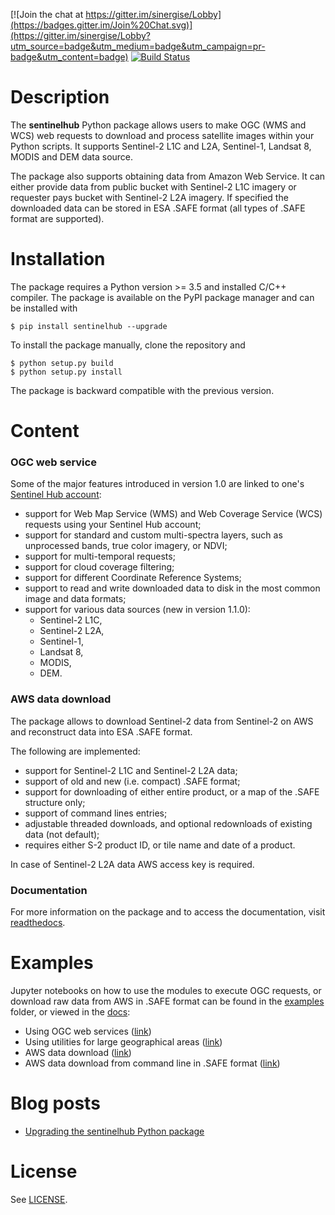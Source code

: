 [![Join the chat at https://gitter.im/sinergise/Lobby](https://badges.gitter.im/Join%20Chat.svg)](https://gitter.im/sinergise/Lobby?utm_source=badge&utm_medium=badge&utm_campaign=pr-badge&utm_content=badge)
[![Build Status](https://travis-ci.org/sentinel-hub/sentinelhub-py.svg?branch=master)](https://travis-ci.org/sentinel-hub/sentinelhub-py)

# Description

The **sentinelhub** Python package allows users to make OGC (WMS and WCS)
web requests to download and process satellite images within your Python
scripts. It supports Sentinel-2 L1C and L2A, Sentinel-1, Landsat 8, MODIS and DEM data source.

The package also supports obtaining data from Amazon Web Service. It can either provide data from public bucket with
Sentinel-2 L1C imagery or requester pays bucket with Sentinel-2 L2A imagery. If specified the downloaded data can be
stored in ESA .SAFE format (all types of .SAFE format are supported).

# Installation

The package requires a Python version >= 3.5 and installed C/C++ compiler. The package is available on
the PyPI package manager and can be installed with

```
$ pip install sentinelhub --upgrade
```

To install the package manually, clone the repository and
```
$ python setup.py build
$ python setup.py install
```

The package is backward compatible with the previous version.

# Content

### OGC web service

Some of the major features introduced in version 1.0 are linked to one's [Sentinel Hub account](https://services.sentinel-hub.com/oauth/subscription):
 * support for Web Map Service (WMS) and Web Coverage Service (WCS) requests using your Sentinel Hub account;
 * support for standard and custom multi-spectra layers, such as unprocessed
 bands, true color imagery, or NDVI;
 * support for multi-temporal requests;
 * support for cloud coverage filtering;
 * support for different Coordinate Reference Systems;
 * support to read and write downloaded data to disk in the most common
 image and data formats;
 * support for various data sources (new in version 1.1.0):
   * Sentinel-2 L1C,
   * Sentinel-2 L2A,
   * Sentinel-1,
   * Landsat 8,
   * MODIS,
   * DEM.


### AWS data download

The package allows to download Sentinel-2 data from Sentinel-2 on AWS
and reconstruct data into ESA .SAFE format.

The following are implemented:
 * support for Sentinel-2 L1C and Sentinel-2 L2A data;
 * support of old and new (i.e. compact) .SAFE format;
 * support for downloading of either entire product, or a map of the .SAFE
 structure only;
 * support of command lines entries;
 * adjustable threaded downloads, and optional redownloads of existing data (not default);
 * requires either S-2 product ID, or tile name and date of a product.

In case of Sentinel-2 L2A data AWS access key is required.


### Documentation

For more information on the package and to access the documentation, visit [readthedocs](http://sentinelhub-py.readthedocs.io/).


# Examples

Jupyter notebooks on how to use the modules to execute OGC requests, or
download raw data from AWS in .SAFE format can be found in the [examples](examples/)
folder, or viewed in the [docs](http://sentinelhub-py.readthedocs.io/):
 * Using OGC web services ([link](http://sentinelhub-py.readthedocs.io/en/latest/examples/ogc_request.html))
 * Using utilities for large geographical areas ([link](http://sentinelhub-py.readthedocs.io/en/latest/examples/large_area_utilities.html))
 * AWS data download ([link](http://sentinelhub-py.readthedocs.io/en/latest/examples/aws_request.html))
 * AWS data download from command line in .SAFE format ([link](http://sentinelhub-py.readthedocs.io/en/latest/aws_cli.html))

# Blog posts

 * [Upgrading the sentinelhub Python package](https://medium.com/sentinel-hub/upgrading-the-sentinelhub-python-package-2665f9c10df)

# License

See [LICENSE](LICENSE.md).
